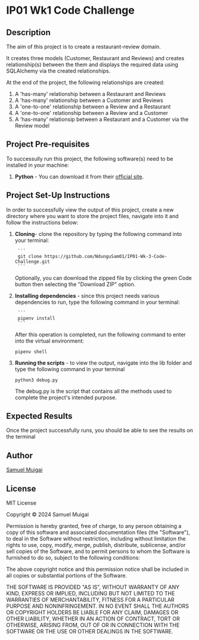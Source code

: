 # IP01 Wk1 Code Challenge
## Description

The aim of this project is to create a restaurant-review domain. 

It creates three models (Customer, Restaurant and Reviews) and creates relationship(s) between the them and displays the required data using SQLAlchemy via the created relationships.

At the end of the project, the following relationships are created: 

1. A 'has-many' relationship between a Restaurant and Reviews
2. A 'has-many' relationship between a Customer and Reviews
3. A 'one-to-one' relationship between a Review and a Restaurant
3. A 'one-to-one' relationship between a Review and a Customer
4. A 'has-many' relationsip between a Restaurant and a Customer via the Review model 

## Project Pre-requisites

To successully run this project, the following software(s) need to be installed in your machine: 

1. **Python** - You can download it from their [official site](https://www.python.org/downloads/).

## Project Set-Up Instructions

In order to successfully view the output of this project, create a new directory where you want to store the project files, navigate into it and follow the instructions below: 

1. **Cloning**- clone the repository by typing the following command into your terminal: 

        ```
        git clone https://github.com/NdunguSam01/IP01-Wk-3-Code-Challenge.git
        ```

    Optionally, you can download the zipped file by clicking the green Code button then selecting the "Download ZIP" option.

2. **Installing dependencies** - since this project needs various dependencies to run, type the following command in your terminal:

        ```
        pipenv install
        ```

    After this operation is completed, run the following command to enter into the virtual environment:

    ```
    pipenv shell
    ```


3. **Running the scripts** - to view the output, navigate into the lib folder and type the following command in your terminal

    ```
    python3 debug.py
    ```

    The debug.py is the script that contains all the methods used to complete the project's intended purpose.


## Expected Results

Once the project successfully runs, you should be able to see the results on the terminal

## Author
[Samuel Muigai](https://github.com/NdunguSam01)


## License 
MIT License

Copyright &copy; 2024 Samuel Muigai

Permission is hereby granted, free of charge, to any person obtaining a copy of this software and associated documentation files (the "Software"), to deal in the Software without restriction, including without limitation the rights to use, copy, modify, merge, publish, distribute, sublicense, and/or sell copies of the Software, and to permit persons to whom the Software is furnished to do so, subject to the following conditions:

The above copyright notice and this permission notice shall be included in all copies or substantial portions of the Software.

THE SOFTWARE IS PROVIDED "AS IS", WITHOUT WARRANTY OF ANY KIND, EXPRESS OR IMPLIED, INCLUDING BUT NOT LIMITED TO THE WARRANTIES OF MERCHANTABILITY, FITNESS FOR A PARTICULAR PURPOSE AND NONINFRINGEMENT. IN NO EVENT SHALL THE AUTHORS OR COPYRIGHT HOLDERS BE LIABLE FOR ANY CLAIM, DAMAGES OR OTHER LIABILITY, WHETHER IN AN ACTION OF CONTRACT, TORT OR OTHERWISE, ARISING FROM, OUT OF OR IN CONNECTION WITH THE SOFTWARE OR THE USE OR OTHER DEALINGS IN THE SOFTWARE.